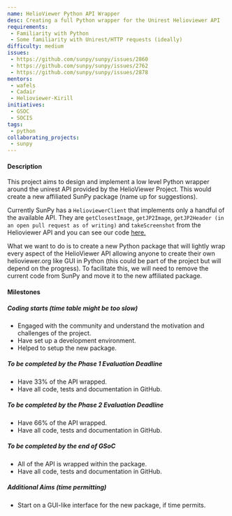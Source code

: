 ```yaml
---
name: HelioViewer Python API Wrapper
desc: Creating a full Python wrapper for the Unirest Helioviewer API
requirements:
 - Familiarity with Python
 - Some familiarity with Unirest/HTTP requests (ideally)
difficulty: medium
issues:
 - https://github.com/sunpy/sunpy/issues/2860
 - https://github.com/sunpy/sunpy/issues/2762
 - https://github.com/sunpy/sunpy/issues/2878
mentors:
 - wafels
 - Cadair
 - Helioviewer-Kirill
initiatives:
 - GSOC
 - SOCIS
tags:
 - python
collaborating_projects:
 - sunpy
---
```


#### Description

This project aims to design and implement a low level Python wrapper around the unirest API provided by the HelioViewer Project. This would create a new affiliated SunPy package (name up for suggestions).

Currently SunPy has a `HelioviewerClient` that implements only a handful of the available API.
They are `getClosestImage`, `getJP2Image`, `getJP2Header (in an open pull request as of writing)` and `takeScreenshot` from the Helioviewer API and you can see our code [here.](https://github.com/sunpy/sunpy/blob/master/sunpy/net/helioviewer.py)

What we want to do is to create a new Python package that will lightly wrap every aspect of the HelioViewer API allowing anyone to create their own helioviewer.org like GUI in Python (this could be part of the project but will depend on the progress). To facilitate this, we will need to remove the current code from SunPy and move it to the new affiliated package.

#### Milestones

##### Coding starts (time table might be too slow)

* Engaged with the community and understand the motivation and challenges of the project.
* Have set up a development environment.
* Helped to setup the new package.

##### To be completed by the Phase 1 Evaluation Deadline

* Have 33% of the API wrapped.
* Have all code, tests and documentation in GitHub.

##### To be completed by the Phase 2 Evaluation Deadline

* Have 66% of the API wrapped.
* Have all code, tests and documentation in GitHub.

##### To be completed by the end of GSoC

* All of the API is wrapped within the package.
* Have all code, tests and documentation in GitHub.

##### Additional Aims (time permitting)

* Start on a GUI-like interface for the new package, if time permits.
